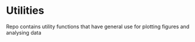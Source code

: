 # Utilities

Repo contains utility functions that have general use for plotting figures and analysing data
